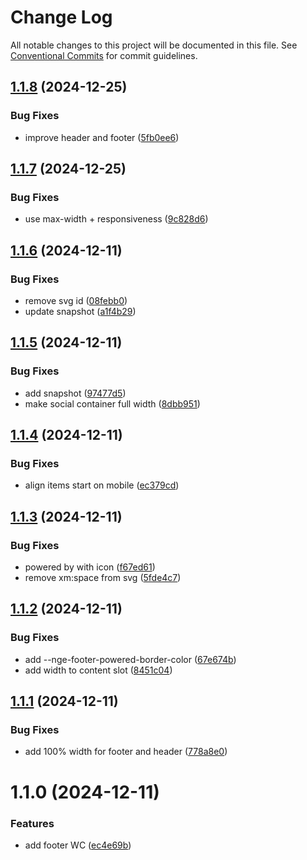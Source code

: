 # Change Log

All notable changes to this project will be documented in this file.
See [Conventional Commits](https://conventionalcommits.org) for commit guidelines.

## [1.1.8](https://github.com/no-gravity-company/no-gravity-elements/compare/@no-gravity-elements/footer@1.1.7...@no-gravity-elements/footer@1.1.8) (2024-12-25)

### Bug Fixes

- improve header and footer ([5fb0ee6](https://github.com/no-gravity-company/no-gravity-elements/commit/5fb0ee675d62d7f6c0e9d9c56749215137f381a1))

## [1.1.7](https://github.com/no-gravity-company/no-gravity-elements/compare/@no-gravity-elements/footer@1.1.6...@no-gravity-elements/footer@1.1.7) (2024-12-25)

### Bug Fixes

- use max-width + responsiveness ([9c828d6](https://github.com/no-gravity-company/no-gravity-elements/commit/9c828d6486f4211cf6660586176eb7bcfc5039e4))

## [1.1.6](https://github.com/no-gravity-company/no-gravity-elements/compare/@no-gravity-elements/footer@1.1.5...@no-gravity-elements/footer@1.1.6) (2024-12-11)

### Bug Fixes

- remove svg id ([08febb0](https://github.com/no-gravity-company/no-gravity-elements/commit/08febb02c4ff2febd7e676288c79ed92083ba600))
- update snapshot ([a1f4b29](https://github.com/no-gravity-company/no-gravity-elements/commit/a1f4b29489cc601e6f54cfa4cacee050bade273c))

## [1.1.5](https://github.com/no-gravity-company/no-gravity-elements/compare/@no-gravity-elements/footer@1.1.4...@no-gravity-elements/footer@1.1.5) (2024-12-11)

### Bug Fixes

- add snapshot ([97477d5](https://github.com/no-gravity-company/no-gravity-elements/commit/97477d5e9a0b8861688dc296024b8381a1b002fe))
- make social container full width ([8dbb951](https://github.com/no-gravity-company/no-gravity-elements/commit/8dbb9514d85f4968b0fb4ce4492955bb45726caf))

## [1.1.4](https://github.com/no-gravity-company/no-gravity-elements/compare/@no-gravity-elements/footer@1.1.3...@no-gravity-elements/footer@1.1.4) (2024-12-11)

### Bug Fixes

- align items start on mobile ([ec379cd](https://github.com/no-gravity-company/no-gravity-elements/commit/ec379cdf1fc0d55a253380fc761f2ea16818156d))

## [1.1.3](https://github.com/no-gravity-company/no-gravity-elements/compare/@no-gravity-elements/footer@1.1.2...@no-gravity-elements/footer@1.1.3) (2024-12-11)

### Bug Fixes

- powered by with icon ([f67ed61](https://github.com/no-gravity-company/no-gravity-elements/commit/f67ed61712a6229480d71971a92567c3872a24c6))
- remove xm:space from svg ([5fde4c7](https://github.com/no-gravity-company/no-gravity-elements/commit/5fde4c7b97946bfb3d4c40bb224beb4e1a72fc0b))

## [1.1.2](https://github.com/no-gravity-company/no-gravity-elements/compare/@no-gravity-elements/footer@1.1.1...@no-gravity-elements/footer@1.1.2) (2024-12-11)

### Bug Fixes

- add --nge-footer-powered-border-color ([67e674b](https://github.com/no-gravity-company/no-gravity-elements/commit/67e674b102721fff0d17a3e7c42aaafe98024c6d))
- add width to content slot ([8451c04](https://github.com/no-gravity-company/no-gravity-elements/commit/8451c041a602ed99aec2b5d492b36621c66f0f70))

## [1.1.1](https://github.com/no-gravity-company/no-gravity-elements/compare/@no-gravity-elements/footer@1.1.0...@no-gravity-elements/footer@1.1.1) (2024-12-11)

### Bug Fixes

- add 100% width for footer and header ([778a8e0](https://github.com/no-gravity-company/no-gravity-elements/commit/778a8e0ac82cbdd608061785b7e5a5acb7502647))

# 1.1.0 (2024-12-11)

### Features

- add footer WC ([ec4e69b](https://github.com/no-gravity-company/no-gravity-elements/commit/ec4e69b919173d49c5bd62cbb1d43891a5bd2e63))
